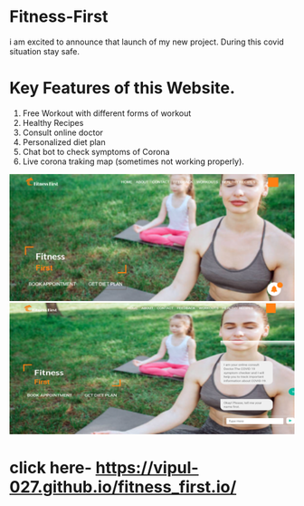 # Fitness-First
i am excited to announce that launch of my new project.
During this covid situation  stay safe.       

# Key Features  of this Website.
1. Free Workout with different  forms of workout 
2. Healthy  Recipes
3. Consult online doctor
4. Personalized diet plan
5. Chat bot to check symptoms of Corona
6. Live   corona traking map (sometimes not working properly).

![image](images/homepage.png)
![image](images/chat.png)

# click here- https://vipul-027.github.io/fitness_first.io/
